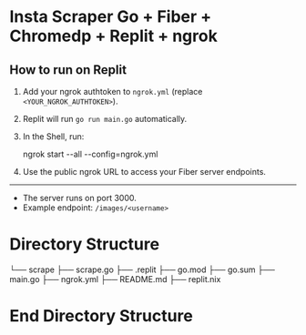 # Insta Scraper Go + Fiber + Chromedp + Replit + ngrok

## How to run on Replit

1. Add your ngrok authtoken to `ngrok.yml` (replace `<YOUR_NGROK_AUTHTOKEN>`).
2. Replit will run `go run main.go` automatically.
3. In the Shell, run:

   ngrok start --all --config=ngrok.yml

4. Use the public ngrok URL to access your Fiber server endpoints.

---

- The server runs on port 3000.
- Example endpoint: `/images/<username>`

# Directory Structure

└── scrape
    ├── scrape.go
├── .replit
├── go.mod
├── go.sum
├── main.go
├── ngrok.yml
├── README.md
├── replit.nix

# End Directory Structure